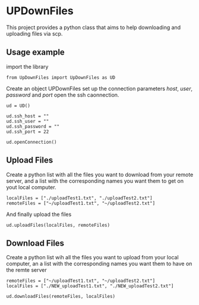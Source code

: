 UPDownFiles
==========
This project provides a python class that aims to help downloading and uploading files via scp.

## Usage example

import the library
```
from UpDownFiles import UpDownFiles as UD
```

Create an object UPDownFiles
set up the connection parameters *host*, *user*, *password* and *port*
open the ssh caonnection.
```
ud = UD()

ud.ssh_host = ""
ud.ssh_user = ""
ud.ssh_password = ""
ud.ssh_port = 22

ud.openConnection()
```

## Upload Files
Create a python list with all the files you want to download from your remote server, and a list with the corresponding names you want them to get on yout local computer.
```
localFiles = ["./uploadTest1.txt", "./uploadTest2.txt"]
remoteFiles = ["~/uploadTest1.txt", "~/uploadTest2.txt"]
```
And finally upload the files
```
ud.uploadFiles(localFiles, remoteFiles)
```

## Download Files
Create a python list wih all the files you want to upload from your local computer, an a list with the corresponding names you want them to have on the remte server
```
remoteFiles = ["~/uploadTest1.txt", "~/uploadTest2.txt"]
localFiles = ["./NEW_uploadTest1.txt", "./NEW_uploadTest2.txt"]

ud.downloadFiles(remoteFiles, localFiles)
```







